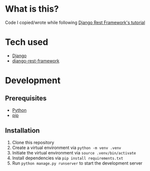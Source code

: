 # What is this?

Code I copied/wrote while following [Django Rest Framework's tutorial](https://www.django-rest-framework.org/tutorial/quickstart/)

# Tech used

-   [Django](https://www.djangoproject.com/)
-   [django-rest-framework](https://www.django-rest-framework.org/)

# Development

## Prerequisites

-   [Python](https://www.python.org/)
-   [pip](https://pypi.org/project/pip/)

## Installation

1. Clone this repository
2. Create a virtual environment via `python -m venv .venv`
3. Initiate the virtual environment via `source .venv/bin/activate`
4. Install dependencies via `pip install requirements.txt`
5. Run `python manage.py runserver` to start the development server
